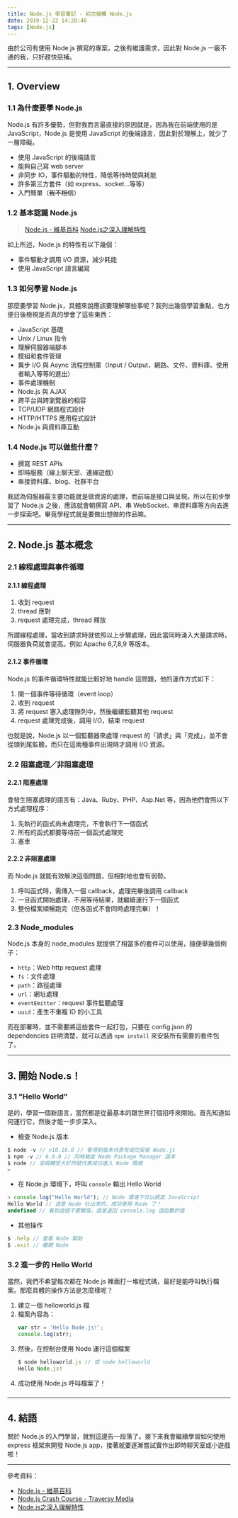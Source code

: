 ```yaml
---
title: Node.js 學習筆記 - 初次接觸 Node.js
date: 2019-12-22 14:28:48
tags: [Node.js]
---
```


由於公司有使用 Node.js 撰寫的專案，之後有維護需求，因此對 Node.js 一竅不通的我，只好趕快惡補。

<!--more-->

---
## 1. Overview

### 1.1 為什麼要學 Node.js

Node.js 有許多優勢，但對我而言最直接的原因就是，因為我在前端使用的是 JavaScript，Node.js 是使用 JavaScript 的後端語言，因此對於理解上，就少了一層障礙。

* 使用 JavaScript 的後端語言
* 能夠自己寫 web server
* 非同步 IO，事件驅動的特性，降低等待時間與耗能
* 許多第三方套件（如 express、socket...等等）
* 入門簡單（~~我不相信~~）

### 1.2 基本認識 Node.js

> [Node.js - 維基百科](https://zh.wikipedia.org/wiki/Node.js)
> [Node.js之深入理解特性](https://segmentfault.com/a/1190000008961775)

如上所述，Node.js 的特性有以下幾個：

* 事件驅動才調用 I/O 資源，減少耗能
* 使用 JavaScript 語言編寫


### 1.3 如何學習 Node.js

那麼要學習 Node.js，具體來說應該要理解哪些事呢？我列出幾個學習重點，也方便日後檢視是否真的學會了這些東西：

* JavaScript 基礎
* Unix / Linux 指令
* 理解伺服器端腳本
* 模組和套件管理
* 異步 I/O 與 Async 流程控制庫（Input / Output，網路、文件、資料庫、使用者輸入等等的進出）
* 事件處理機制
* Node.js 與 AJAX
* 跨平台與跨瀏覽器的相容
* TCP/UDP 網路程式設計
* HTTP/HTTPS 應用程式設計
* Node.js 與資料庫互動

### 1.4 Node.js 可以做些什麼？

* 撰寫 REST APIs
* 即時服務（線上聊天室、連線遊戲）
* 串接資料庫、blog、社群平台

我認為伺服器最主要功能就是做資源的處理，而前端是接口與呈現。所以在初步學習了 Node.js 之後，應該就會朝撰寫 API、串 WebSocket、串資料庫等方向去進一步探索吧。畢竟學程式就是要做出想做的作品嘛。

---
## 2. Node.js 基本概念

### 2.1 線程處理與事件循環

#### 2.1.1 線程處理
1. 收到 request
2. thread 應對
3. request 處理完成，thread 釋放

所謂線程處理，當收到請求時就依照以上步驟處理，因此當同時湧入大量請求時，伺服器負荷就會提高。例如 Apache 6,7,8,9 等版本。

#### 2.1.2 事件循環

Node.js 的事件循環特性就能比較好地 handle 這問題，他的運作方式如下：

1. 開一個事件等待循環（event loop）
2. 收到 request
3. 將 request 塞入處理隊列中，然後繼續監聽其他 request
4. request 處理完成後，調用 I/O，結束 request

也就是說，Node.js 以一個監聽器來處理 request 的「請求」與「完成」，並不會從頭到尾監聽，而只在這兩種事件出現時才調用 I/O 資源。

### 2.2 阻塞處理／非阻塞處理

#### 2.2.1 阻塞處理

會發生阻塞處理的語言有：Java、Ruby、PHP、Asp.Net 等，因為他們會照以下方式處理程序：

1. 先執行的函式尚未處理完，不會執行下一個函式
2. 所有的函式都要等待前一個函式處理完
3. 塞車

#### 2.2.2 非阻塞處理

而 Node.js 就能有效解決這個問題，但相對地也會有弱勢。

1. 呼叫函式時，需傳入一個 callback，處理完畢後調用 callback
2. 一旦函式開始處理，不用等待結果，就繼續運行下一個函式
3. 整份檔案順暢跑完（但各函式不會同時處理完畢）！

### 2.3 Node_modules

Node.js 本身的 node_modules 就提供了相當多的套件可以使用，隨便舉幾個例子：

* `http`：Web http request 處理
* `fs`：文件處理
* `path`：路徑處理
* `url`：網址處理
* `eventEmitter`：request 事件監聽處理
* `uuid`：產生不重複 ID 的小工具

而在部署時，並不需要將這些套件一起打包，只要在 config.json 的 dependencies 註明清楚，就可以透過 `npm install` 來安裝所有需要的套件包了。

---

## 3. 開始 Node.s！

### 3.1 "Hello World"

是的，學習一個新語言，當然都是從最基本的跟世界打個招呼來開始。首先知道如何運行它，然後才能一步步深入。

* 檢查 Node.js 版本

```javascript
$ node -v // v10.16.0 // 看得到版本代表有成功安裝 Node.js
$ npm -v // 6.9.0 // 同時檢查 Node Package Manager 版本
$ node // 並跳轉至大於符號代表成功進入 Node 環境
>
```

* 在 Node.js 環境下，呼叫 `console` 輸出 Hello World

```javascript
> console.log("Hello World"); // Node 環境下可以撰寫 JavaScript
Hello World // 這是 Node 吐出來的，成功使用 Node 了！
undefined // 看到這個不要緊張，這是返回 console.log 這函數的值
```

* 其他操作

```javascript
$ .help // 查看 Node 幫助
$ .exit // 離開 Node
```

### 3.2 進一步的 Hello World

當然，我們不希望每次都在 Node.js 裡面打一堆程式碼，最好是能呼叫執行檔案。那麼具體的操作方法是怎麼樣呢？

1. 建立一個 helloworld.js 檔
2. 檔案內容為：
    ```javascript
    var str = 'Hello Node.js!';
    console.log(str);
    ```
3. 然後，在控制台使用 Node 運行這個檔案
    ```javascript
    $ node helloworld.js // 或 node helloworld
    Hello Node.js!
    ```
4. 成功使用 Node.js 呼叫檔案了！

### 

---

## 4. 結語

關於 Node.js 的入門學習，就到這邊告一段落了。接下來我會繼續學習如何使用 express 框架來開發 Node.js app，接著就要逐漸嘗試實作出即時聊天室或小遊戲啦！


---
參考資料：
* [Node.js - 維基百科](https://zh.wikipedia.org/wiki/Node.js)
* [Node.js Crash Course - Traversy Media](https://www.youtube.com/watch?v=fBNz5xF-Kx4)
* [Node.js之深入理解特性](https://segmentfault.com/a/1190000008961775)